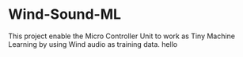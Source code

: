 # Wind-Sound-ML
This project enable the Micro Controller Unit to work as Tiny Machine Learning by using Wind audio as training data.
hello
